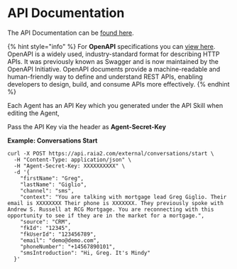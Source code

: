 # API Documentation

The API Documentation can be [found here](https://api.raia2.com/api/external/docs).

{% hint style="info" %}
For **OpenAPI** specifications you can [view here](https://api.raia2.com/api/external/docs/openapi.json). OpenAPI is a widely used, industry-standard format for describing HTTP APIs. It was previously known as Swagger and is now maintained by the OpenAPI Initiative. OpenAPI documents provide a machine-readable and human-friendly way to define and understand REST APIs, enabling developers to design, build, and consume APIs more effectively.&#x20;
{% endhint %}

Each Agent has an API Key which you generated under the API Skill when editing the Agent,

Pass the API Key via the header as **Agent-Secret-Key**

**Example: Conversations Start**

```
curl -X POST https://api.raia2.com/external/conversations/start \
  -H "Content-Type: application/json" \
  -H "Agent-Secret-Key: XXXXXXXXXX" \
  -d '{
    "firstName": "Greg",
    "lastName": "Giglio",
    "channel": "sms",
    "context": "You are talking with mortgage lead Greg Giglio. Their email is XXXXXXXX Their phone is XXXXXXX. They previously spoke with Andrew S. Russell at RCG Mortgage. You are reconnecting with this opportunity to see if they are in the market for a mortgage.",
    "source": "CRM",
    "fkId": "12345",
    "fkUserId": "123456789", 
    "email": "demo@demo.com",
    "phoneNumber": "+14567890101", 
    "smsIntroduction": "Hi, Greg. It's Mindy"
  }'

```

